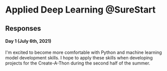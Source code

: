 # Applied Deep Learning @SureStart
## Responses
#### Day 1 (July 6th, 2021)
I'm excited to become more comfortable with Python and machine learning model development skills. I hope to apply these skills when developing projects for the Create-A-Thon during the second half of the summer. 
